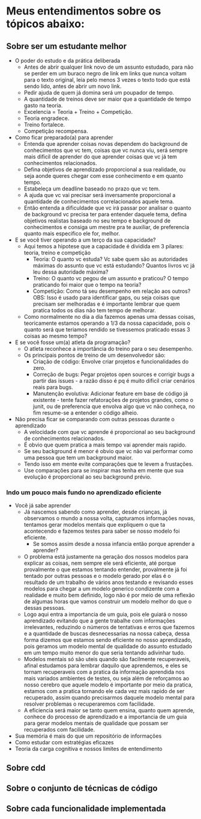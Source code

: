 # Meus entendimentos sobre os tópicos abaixo:

## Sobre ser um estudante melhor

* O poder do estudo e da prática deliberada
  * Antes de abrir qualquer link novo de um assunto estudado, para não se perder em um buraco negro de link em links que nunca voltam para o texto original, leia pelo menos 3 vezes o texto todo que está sendo lido, antes de abrir um novo link. 
  * Pedir ajuda de quem já domina será um poupador de tempo.
  * A quantidade de treinos deve ser maior que a quantidade de tempo gasto na teoria.
  * Excelencia = Teoria + Treino + Competição.
  * Teoria engradece.
  * Treino fortalece.
  * Competição recompensa.
* Como ficar preparado(a) para aprender
  * Entenda que aprender coisas novas dependem do background de conhecimentos que vc tem, coisas que vc nunca viu, será sempre mais dificil de aprender do que aprender coisas que vc já tem conhecimentos relacionados.
  * Defina objetivos de aprendizado proporcional a sua realidade, ou seja aonde queres chegar com esse conhecimento e em quanto tempo.
  * Estabeleça um deadline baseado no prazo que vc tem.
  * A ajuda que vc vai precisar será inversamente proporcional a quantidade de conhecimentos correlacionados aquele tema.
  * Então entenda a dificuldade que vc irá passar por analisar o quanto de background vc precisa ter para entender daquele tema, defina objetivos realistas baseado no seu tempo e background de conhecimentos e consiga um mestre pra te auxiliar, de preferencia quanto mais especifico ele for, melhor.
* E se você tiver operando a um terço da sua capacidade?
  * Aqui temos a hipotese que a capacidade é dividida em 3 pilares: teoria, treino e competição
    * Teoria: O quanto vc estuda?  Vc sabe quem são as autoridades máximas do assunto que vc está estudando? Quantos livros vc já leu dessa autoridade máxima?
    * Treino: O quanto vc pegou de um assunto e praticou? O tempo praticando foi maior que o tempo na teoria?
    * Competição: Como tá seu desempenho em relação aos outros? OBS: Isso é usado para identificar gaps, ou seja coisas que precisam ser melhoradas e é importante lembrar que quem pratica todos os dias não tem tempo de melhorar.
  * Como normalmente no dia a dia fazemos apenas uma dessas coisas, teoricamente estamos operando a 1/3 da nossa capacidade, pois o quanto será que teriamos rendido se tivessemos praticado essas 3 coisas ao mesmo tempo?
* E se você fosse um(a) atleta da programação?
  * O atleta reconhece a importância do treino para o seu desempenho.
  * Os principais pontos de treino de um desenvolvedor são:
    * Criação de código: Envolve criar projetos e funcionalidades do zero.
    * Correção de bugs: Pegar projetos open sources e corrigir bugs a partir das issues - a razão disso é pq é muito dificil criar cenários reais para bugs.
    * Manutenção evolutiva: Adicionar feature em base de código já existente - tente fazer refatorações de projetos grandes, como o junit, ou de preferencia que envolva algo que vc não conheça, no fim resume-se a entender o código alheio.
* Não precisa ficar se comparando com outras pessoas durante o aprendizado
  * A velocidade com que vc aprende é proporcional ao seu background de conhecimentos relacionados.
  * É obvio que quem pratica a mais tempo vai aprender mais rapido. 
  * Se seu background é menor é obvio que vc não vai performar como uma pessoa que tem um background maior.
  * Tendo isso em mente evite comparações que te levem a frustações.
  * Use comparações para se inspirar mas tenha em mente que sua evolução é proporcional ao seu background prévio.

### Indo um pouco mais fundo no aprendizado eficiente

* Você já sabe aprender
  * Já nascemos sabendo como aprender, desde crianças, já observamos o mundo a nossa volta, capturamos informações novas, tentamos gerar modelos mentais que expliquem o que ta acontecendo e fazemos testes para saber se nosso modelo foi eficiente. 
    * Se somos assim desde a nossa infancia então porque aprender a aprender?
  * O problema está justamente na geração dos nossos modelos para explicar as coisas, nem sempre ele será eficiente, até porque provalmente o que estamos tentando entender, provalmente já foi tentado por outras pessoas e o modelo gerado por elas é o resultado de um trabalho de vários anos testando e revisando esses modelos para chegar a um modelo generico condizente com a realidade e muito bem definido, logo não é por meio de uma reflexão de algumas horas que vamos construir um modelo melhor do que o dessas pessoas.
  * Logo aqui entra a importancia de um guia, pois ele guiará o nosso aprendizado evitando que a gente trabalhe com informações irrelevantes, reduzindo o números de tentativas e erros que fazemos e a quantidade de buscas desnecessarias na nossa cabeça, dessa forma dizemos que estamos sendo eficiente no nosso aprendizado, pois geramos um modelo mental de qualidade do assunto estudado em um tempo muito menor do que seria tentando adivinhar tudo.
  * Modelos mentais só são uteis quando são facilmente recuperaveis, afinal estudamos para lembrar daquilo que aprendemos, e eles se tornam recuperaveis com a pratica da informação aprendida nos mais variados ambientes de testes, ou seja além de reforçamos ao nosso cerebro que aquele modelo é importante por meio da pratica, estamos com a pratica tornando ele cada vez mais rapido de ser recuperado, assim quando precisarmos daquele modelo mental para resolver problemas o recuperaremos com facilidade.
  * A eficiencia será maior se tanto quem ensina, quanto quem aprende, conhece do processo de aprendizado e a importancia de um guia para gerar modelos mentais de qualidade que possam ser recuperados com facilidade.
* Sua memória é mais do que um repositório de informações
* Como estudar com estratégias eficazes
* Teoria da carga cognitiva e nossos limites de entendimento

## Sobre cdd
## Sobre o conjunto de técnicas de código
## Sobre cada funcionalidade implementada


